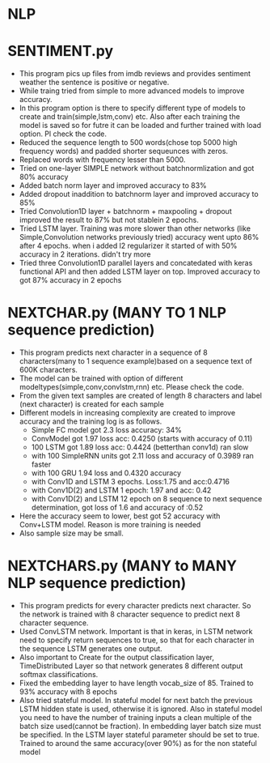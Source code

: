 # NLP
# SENTIMENT.py
* This program pics up files from imdb reviews and provides sentiment weather the sentence is positive or negative.
* While traing tried from simple to more advanced models to improve accuracy.
* In this program option is there to specify different type of models to create and train(simple,lstm,conv) etc. Also 
after each training the model is saved so for futre it can be loaded and further trained with load option. Pl check the code.
* Reduced the sequence length to 500 words(chose top 5000 high frequency words) and padded shorter sequeunces with zeros.
* Replaced words with frequency lesser than 5000.
* Tried on one-layer SIMPLE network without batchnormlization and got 80% accuracy
* Added batch norm layer and improved accuracy to  83%
* Added dropout inaddition to batchnorm layer and improved accuracy to 85%
* Tried Convolution1D layer + batchnorm + maxpooling + dropout improved the result to 87% but not stablein 2 epochs.
* Tried LSTM layer. Training was more slower than other networks (like Simple,Convolution networks previously tried)
  accuracy went upto 86% after 4 epochs. when i added l2 regularizer it started of with 50% accuracy in 2 iterations. didn't try more
* Tried three Convolution1D parallel layers and concatedated with keras functional API and then added LSTM layer on top. Improved accuracy to got 87% accuracy in 2 epochs

# NEXTCHAR.py (MANY TO 1 NLP sequence prediction)
* This program predicts next character in a sequence of 8 characters(many to 1 sequence example)based on a sequence text of 600K characters.
* The model can be trained with option of different modeltypes(simple,conv,convlstm,rnn) etc. Please check the code.
* From the given text samples are created of length 8 characters and label (next character) is created for each sample
* Different models in increasing complexity are created to improve accuracy and the training log is as follows.
  * Simple FC model got 2.3 loss accuracy: 34%
  * ConvModel got 1.97 loss acc: 0.4250 (starts with accuracy of 0.11)
  * 100 LSTM got 1.89 loss acc: 0.4424 (betterthan conv1d) ran slow
  * with 100 SimpleRNN units got 2.11 loss and accuracy of 0.3989 ran faster
  * with 100 GRU  1.94 loss and 0.4320 accuracy
  * with Conv1D and LSTM 3 epochs. Loss:1.75 and acc:0.4716
  * with Conv1D(2) and LSTM  1 epoch: 1.97 and acc: 0.42
  * with Conv1D(2) and LSTM 12 epoch on 8 sequence to next sequence
   determination, got loss of 1.6 and accuracy of :0.52
 * Here the accuracy seem to lower, best got 52 accuracy with Conv+LSTM model. Reason is more training is needed
 * Also sample size may be small.
 
 # NEXTCHARS.py (MANY to MANY NLP sequence prediction)
 * This program predicts for every character predicts next character. So the network is trained with 8 character sequence to predict next 8 character sequence.
 * Used ConvLSTM network. Important is that in keras, in LSTM network need to specify return sequences to true, so that for each character in the sequence LSTM generates one output.
 * Also important to Create for the output classification layer, TimeDistributed Layer so that network generates 8 different output softmax classifications.
 * Fixed the embedding layer to have length vocab_size of 85. Trained to 93%
    accuracy with 8 epochs
 * Also tried stateful model. In stateful model for next batch the previous LSTM hidden state is used, otherwise it is ignored.
   Also in stateful model you need to have the number of training inputs a clean multiple of the batch size used(cannot be fraction). In embedding layer batch size must be specified. In the LSTM layer stateful parameter should be set to true. Trained to around the same accuracy(over 90%) as for the non stateful model

   

